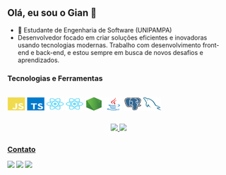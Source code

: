 ## Olá, eu sou o Gian 👋

- 🌱 Estudante de Engenharia de Software (UNIPAMPA)
- Desenvolvedor focado em criar soluções eficientes e inovadoras usando tecnologias modernas. Trabalho com desenvolvimento front-end e back-end, e estou sempre em busca de novos desafios e aprendizados.

### Tecnologias e Ferramentas
<div style="display: inline_block"><br>
  <img align="center" alt="Gian-Js" height="30" width="40" src="https://raw.githubusercontent.com/devicons/devicon/master/icons/javascript/javascript-plain.svg">
  <img align="center" alt="Gian-Ts" height="30" width="40" src="https://raw.githubusercontent.com/devicons/devicon/master/icons/typescript/typescript-plain.svg">
  <img align="center" alt="Gian-React" height="30" width="40" src="https://raw.githubusercontent.com/devicons/devicon/master/icons/react/react-original.svg">
  <img align="center" alt="Gian-ReactNative" height="30" width="40" src="https://raw.githubusercontent.com/devicons/devicon/master/icons/react/react-original.svg">
  <img align="center" alt="Gian-Node" height="30" width="40" src="https://raw.githubusercontent.com/devicons/devicon/master/icons/nodejs/nodejs-original.svg">
  <img align="center" alt="Gian-Java" height="30" width="40" src="https://raw.githubusercontent.com/devicons/devicon/master/icons/java/java-original.svg">
  <img align="center" alt="Gian-PostgreSQL" height="30" width="40" src="https://raw.githubusercontent.com/devicons/devicon/master/icons/postgresql/postgresql-original.svg">
  <img align="center" alt="Gian-MySQL" height="30" width="40" src="https://raw.githubusercontent.com/devicons/devicon/master/icons/mysql/mysql-original.svg">
</div>
  
##


<div align="center">
  <a href="https://github.com/gianEsteves">
  <img height="180em" src="https://github-readme-stats.vercel.app/api?username=gianEsteves&show_icons=true&theme=nord&include_all_commits=true&count_private=true"/>
  <img height="180em" src="https://github-readme-stats.vercel.app/api/top-langs/?username=gianEsteves&layout=compact&langs_count=7&theme=nord"/>
</div>

##
    
### Contato
<div> 
  <a href="https://instagram.com/gian_estevess" target="_blank"><img src="https://img.shields.io/badge/-Instagram-%23E4405F?style=for-the-badge&logo=instagram&logoColor=white" target="_blank"></a>
  <a href="mailto:gian.esteves.oliveira@gmail.com" target="_blank"><img src="https://img.shields.io/badge/-Gmail-%23333?style=for-the-badge&logo=gmail&logoColor=white" target="_blank"></a>
  <a href="https://www.linkedin.com/in/gian-oliveira-52a191313" target="_blank"><img src="https://img.shields.io/badge/-LinkedIn-%230077B5?style=for-the-badge&logo=linkedin&logoColor=white" target="_blank"></a> 
</div>





